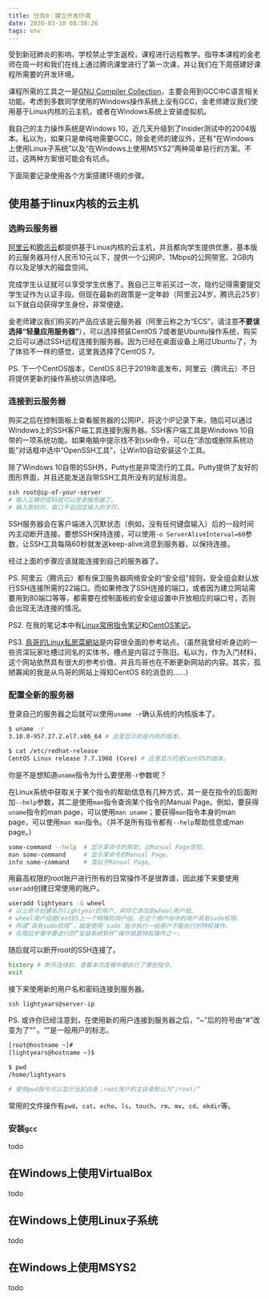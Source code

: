```yaml
---
title: 任务0：建立开发环境
date: 2020-03-10 08:38:26
tags: env
---
```


受到新冠肺炎的影响，学校禁止学生返校，课程进行远程教学。指导本课程的金老师在周一时和我们在线上通过腾讯课堂进行了第一次课，并让我们在下周搭建好课程所需要的开发环境。

课程所需的工具之一是[GNU Compiler Collection](https://gcc.gnu.org/)，主要会用到GCC中C语言相关功能。考虑到多数同学使用的Windows操作系统上没有GCC，金老师建议我们使用基于Linux内核的云主机，或者在Windows系统上安装虚拟机。

我自己的主力操作系统是Windows 10，近几天升级到了Insider测试中的2004版本。私以为，如果只是单纯地需要GCC，除金老师的建议外，还有“在Windows上使用Linux子系统”以及“在Windows上使用MSYS2”两种简单易行的方案。不过，这两种方案很可能会有坑点。

下面简要记录使用各个方案搭建环境的步骤。

## 使用基于linux内核的云主机

### 选购云服务器

[阿里云](https://promotion.aliyun.com/ntms/act/campus2018.html)和[腾讯云](https://cloud.tencent.com/act/campus)都提供基于Linux内核的云主机，并且都向学生提供优惠，基本版的云服务器月付人民币10元以下，提供一个公网IP、1Mbps的公网带宽、2GB内存以及足够大的磁盘空间。

完成学生认证就可以享受学生优惠了。我自己三年前买过一次，隐约记得需要提交学生证作为认证手段。但现在最新的政策是一定年龄（阿里云24岁，腾讯云25岁）以下就自动获得学生身份，非常便捷。

金老师建议我们购买的产品应该是云服务器（阿里云称之为“ECS”，请注意**不要误选择“轻量应用服务器”**），可以选择预装CentOS 7或者是Ubuntu操作系统，购买之后可以通过SSH远程连接到服务器。因为已经在桌面设备上用过Ubuntu了，为了体验不一样的感觉，这里我选择了CentOS 7。

PS. 下一个CentOS版本，CentOS 8已于2019年底发布，阿里云（腾讯云）不日将提供更新的操作系统以供选择吧。

### 连接到云服务器

购买之后在控制面板上查看服务器的公网IP，将这个IP记录下来，随后可以通过Windows上的SSH客户端工具连接到服务器。SSH客户端工具是Windows 10自带的一项系统功能。如果电脑中提示找不到`SSH`命令，可以在“添加或删除系统功能”对话框中选中“OpenSSH工具”，让Win10自动安装这个工具。

除了Windows 10自带的SSH外，Putty也是非常流行的工具。Putty提供了友好的图形界面，并且还能发送自带SSH工具所没有的鼠标消息。

```sh
ssh root@ip-of-your-server
# 输入正确的密码就可以登录服务器了。
# 输入密码时，窗口不会回显输入的字符。
```

SSH服务器会在客户端进入沉默状态（例如，没有任何键盘输入）后的一段时间内主动断开连接。要想SSH保持连接，可以使用`-o ServerAliveInterval=60`参数，让SSH工具每隔60秒就发送keep-alive消息到服务器，以保持连接。

经过上面的步骤应该就能连接到自己的服务器了。

PS. 阿里云（腾讯云）都有保卫服务器网络安全的“安全组”规则，安全组会默认放行SSH连接所需的22端口。而如果修改了SSH连接的端口，或者因为建立网站需要用到80端口等等，都需要在控制面板的安全组设置中开放相应的端口号，否则会出现无法连接的情况。

PS2. 在我的笔记本中有[Linux常用指令笔记](https://lightyears1998.github.io/notebook/toolchain/operating-system/linux/linux-managment/)和[CentOS笔记](https://lightyears1998.github.io/notebook/toolchain/operating-system/linux/distributions/CentOS7/)。

PS3. [鳥哥的Linux私房菜網站](https://linux.vbird.org/)是内容很全面的参考站点。（虽然我曾经听身边的一些资深玩家吐槽过同名的实体书，槽点是内容过于陈旧。私以为，作为入门材料，这个网站依然具有很大的参考价值，并且鸟哥也在不断更新网站的内容。其实，孤陋寡闻的我是从鸟哥的网站上得知CentOS 8的消息的……）

### 配置全新的服务器

登录自己的服务器之后就可以使用`uname -r`确认系统的内核版本了。

```sh
$ uname -r
3.10.0-957.27.2.el7.x86_64 # 这里显示的是内核的版本。

$ cat /etc/redhat-release
CentOS Linux release 7.7.1908 (Core) # 这里显示的是CentOS的版本。
```

你是不是想知道`uname`指令为什么要使用`-r`参数呢？

在Linux系统中获取关于某个指令的帮助信息有几种方式，其一是在指令的后面附加`--help`参数，其二是使用`man`指令查询某个指令的Manual Page。例如，要获得`uname`指令的man page，可以使用`man uname`；要获得`man`指令本身的man page，可以使用`man man`指令。（并不是所有指令都有`--help`帮助信息或man page。）

```sh
some-command --help  # 显示某命令的帮助，比Manual Page简短。
man some-command     # 显示某命令的Manual Page。
info some-command    # 类似于Manual Page。
```

用最高权限的root账户进行所有的日常操作不是很靠谱，因此接下来要使用`useradd`创建日常使用的账户。

```sh
useradd lightyears -G wheel
# 以上命令创建名为lightyear的用户，并将它添加到wheel用户组。
# wheel用户组是CentOS上一个特殊的用户组，在这个用户组中的用户具有sudo权限。
# 所谓“具有sudo权限”，就是使用`sudo`指令执行一般用户不能执行的特权操作。
# 在随后步骤中要进行的“安装系统软件”操作就是特权操作之一。
```

随后就可以断开root的SSH连接了。

```sh
history # 断开连线前，查看本次连接中都执行了哪些指令。
exit
```

接下来使用新的用户名和密码连接到服务器。

```sh
ssh lightyears@server-ip
```

PS. 或许你已经注意到，在使用新的用户连接到服务器之后，“~”后的符号由“#”改变为了“$”。“$”是一般用户的标志。

```sh
[root@hostname ~]#
[lightyears@hostname ~]$
```

```sh
$ pwd
/home/lightyears

# 使用pwd指令可以显示当前目录；root用户的主目录默认为“/root/”
```

常用的文件操作有`pwd`、`cat`、`echo`、`ls`、`touch`、`rm`、`mv`、`cd`、`mkdir`等。

### 安装`gcc`

todo

## 在Windows上使用VirtualBox

todo

## 在Windows上使用Linux子系统

todo

## 在Windows上使用MSYS2

todo
